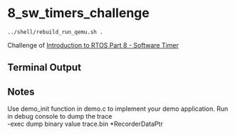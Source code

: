 # 8_sw_timers_challenge

```
../shell/rebuild_run_qemu.sh .
```

Challenge of [Introduction to RTOS Part 8 - Software Timer ](https://www.youtube.com/watch?v=b1f1Iex0Tso&list=PLEBQazB0HUyQ4hAPU1cJED6t3DU0h34bz&index=8)

## Terminal Output

## Notes
Use demo_init function in demo.c to implement your demo application.
Run in debug console to dump the trace  
-exec dump binary value trace.bin *RecorderDataPtr